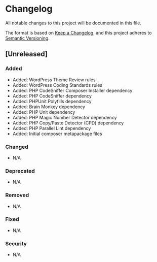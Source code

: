 # Changelog

All notable changes to this project will be documented in this file.

The format is based on [Keep a Changelog](https://keepachangelog.com/en/1.0.0/),
and this project adheres to [Semantic Versioning](https://semver.org/spec/v2.0.0.html).

## [Unreleased]

### Added

- Added: WordPress Theme Review rules
- Added: WordPress Coding Standards rules
- Added: PHP CodeSniffer Composer Installer dependency
- Added: PHP CodeSniffer dependency
- Added: PHPUnit Polyfills dependency
- Added: Brain Monkey dependency
- Added: PHP Unit dependency
- Added: PHP Magic Number Detector dependency
- Added: PHP Copy/Paste Detector (CPD) dependency
- Added: PHP Parallel Lint dependency
- Added: Initial composer metapackage files

### Changed

- N/A

### Deprecated

- N/A

### Removed

- N/A

### Fixed

- N/A

### Security

- N/A
